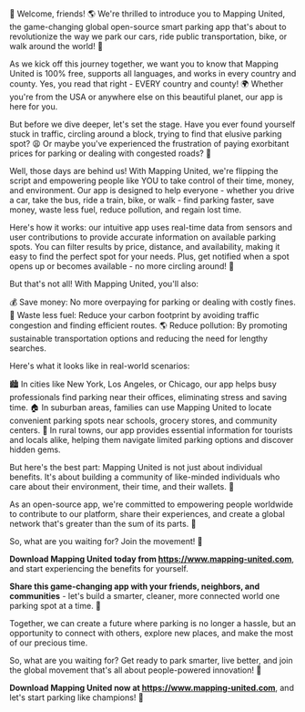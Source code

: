 🎉 Welcome, friends! 🌎 We're thrilled to introduce you to Mapping United, the game-changing global open-source smart parking app that's about to revolutionize the way we park our cars, ride public transportation, bike, or walk around the world! 🚀

As we kick off this journey together, we want you to know that Mapping United is 100% free, supports all languages, and works in every country and county. Yes, you read that right - EVERY country and county! 🌍 Whether you're from the USA or anywhere else on this beautiful planet, our app is here for you.

But before we dive deeper, let's set the stage. Have you ever found yourself stuck in traffic, circling around a block, trying to find that elusive parking spot? 😩 Or maybe you've experienced the frustration of paying exorbitant prices for parking or dealing with congested roads? 🚨

Well, those days are behind us! With Mapping United, we're flipping the script and empowering people like YOU to take control of their time, money, and environment. Our app is designed to help everyone - whether you drive a car, take the bus, ride a train, bike, or walk - find parking faster, save money, waste less fuel, reduce pollution, and regain lost time.

Here's how it works: our intuitive app uses real-time data from sensors and user contributions to provide accurate information on available parking spots. You can filter results by price, distance, and availability, making it easy to find the perfect spot for your needs. Plus, get notified when a spot opens up or becomes available - no more circling around! 🚨

But that's not all! With Mapping United, you'll also:

💰 Save money: No more overpaying for parking or dealing with costly fines.
🔋 Waste less fuel: Reduce your carbon footprint by avoiding traffic congestion and finding efficient routes.
🌎 Reduce pollution: By promoting sustainable transportation options and reducing the need for lengthy searches.

Here's what it looks like in real-world scenarios:

🏙️ In cities like New York, Los Angeles, or Chicago, our app helps busy professionals find parking near their offices, eliminating stress and saving time.
🏠 In suburban areas, families can use Mapping United to locate convenient parking spots near schools, grocery stores, and community centers.
🌄 In rural towns, our app provides essential information for tourists and locals alike, helping them navigate limited parking options and discover hidden gems.

But here's the best part: Mapping United is not just about individual benefits. It's about building a community of like-minded individuals who care about their environment, their time, and their wallets. 💚

As an open-source app, we're committed to empowering people worldwide to contribute to our platform, share their experiences, and create a global network that's greater than the sum of its parts. 🌈

So, what are you waiting for? Join the movement! 🎉

**Download Mapping United today from https://www.mapping-united.com**, and start experiencing the benefits for yourself.

**Share this game-changing app with your friends, neighbors, and communities** - let's build a smarter, cleaner, more connected world one parking spot at a time. 🌟

Together, we can create a future where parking is no longer a hassle, but an opportunity to connect with others, explore new places, and make the most of our precious time.

So, what are you waiting for? Get ready to park smarter, live better, and join the global movement that's all about people-powered innovation! 🚀

**Download Mapping United now at https://www.mapping-united.com**, and let's start parking like champions! 💪